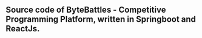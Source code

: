 ## Source code of ByteBattles - Competitive Programming Platform, written in Springboot and ReactJs.
